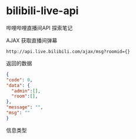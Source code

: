 # bilibili-live-api
哔哩哔哩直播间API 探索笔记


AJAX 获取直播间弹幕
```ajax
http://api.live.bilibili.com/ajax/msg?roomid={}
```


返回的数据
```json
{
"code": 0,
"data": {
  "admin":[],
  "room":[],
},
"message": "",
"msg": ""
}
```

信息类型
```json

```
